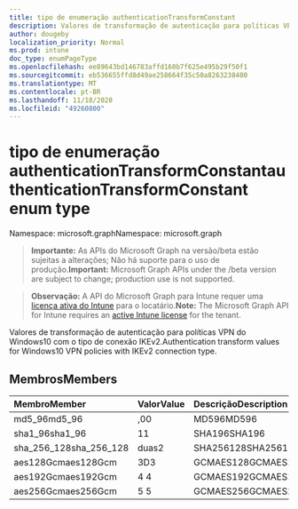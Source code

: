 ```yaml
---
title: tipo de enumeração authenticationTransformConstant
description: Valores de transformação de autenticação para políticas VPN do Windows10 com o tipo de conexão IKEv2.
author: dougeby
localization_priority: Normal
ms.prod: intune
doc_type: enumPageType
ms.openlocfilehash: ee89643bd146783affd160b7f625e495b29f50f1
ms.sourcegitcommit: eb536655ffd8d49ae258664f35c50a8263238400
ms.translationtype: MT
ms.contentlocale: pt-BR
ms.lasthandoff: 11/18/2020
ms.locfileid: "49260800"
---
```

# <a name="authenticationtransformconstant-enum-type"></a><span data-ttu-id="2ad66-103">tipo de enumeração authenticationTransformConstant</span><span class="sxs-lookup"><span data-stu-id="2ad66-103">authenticationTransformConstant enum type</span></span>

<span data-ttu-id="2ad66-104">Namespace: microsoft.graph</span><span class="sxs-lookup"><span data-stu-id="2ad66-104">Namespace: microsoft.graph</span></span>

> <span data-ttu-id="2ad66-105">**Importante:** As APIs do Microsoft Graph na versão/beta estão sujeitas a alterações; Não há suporte para o uso de produção.</span><span class="sxs-lookup"><span data-stu-id="2ad66-105">**Important:** Microsoft Graph APIs under the /beta version are subject to change; production use is not supported.</span></span>

> <span data-ttu-id="2ad66-106">**Observação:** A API do Microsoft Graph para Intune requer uma [licença ativa do Intune](https://go.microsoft.com/fwlink/?linkid=839381) para o locatário.</span><span class="sxs-lookup"><span data-stu-id="2ad66-106">**Note:** The Microsoft Graph API for Intune requires an [active Intune license](https://go.microsoft.com/fwlink/?linkid=839381) for the tenant.</span></span>

<span data-ttu-id="2ad66-107">Valores de transformação de autenticação para políticas VPN do Windows10 com o tipo de conexão IKEv2.</span><span class="sxs-lookup"><span data-stu-id="2ad66-107">Authentication transform values for Windows10 VPN policies with IKEv2 connection type.</span></span>

## <a name="members"></a><span data-ttu-id="2ad66-108">Membros</span><span class="sxs-lookup"><span data-stu-id="2ad66-108">Members</span></span>
|<span data-ttu-id="2ad66-109">Membro</span><span class="sxs-lookup"><span data-stu-id="2ad66-109">Member</span></span>|<span data-ttu-id="2ad66-110">Valor</span><span class="sxs-lookup"><span data-stu-id="2ad66-110">Value</span></span>|<span data-ttu-id="2ad66-111">Descrição</span><span class="sxs-lookup"><span data-stu-id="2ad66-111">Description</span></span>|
|:---|:---|:---|
|<span data-ttu-id="2ad66-112">md5_96</span><span class="sxs-lookup"><span data-stu-id="2ad66-112">md5_96</span></span>|<span data-ttu-id="2ad66-113">,0</span><span class="sxs-lookup"><span data-stu-id="2ad66-113">0</span></span>|<span data-ttu-id="2ad66-114">MD596</span><span class="sxs-lookup"><span data-stu-id="2ad66-114">MD596</span></span>|
|<span data-ttu-id="2ad66-115">sha1_96</span><span class="sxs-lookup"><span data-stu-id="2ad66-115">sha1_96</span></span>|<span data-ttu-id="2ad66-116">1</span><span class="sxs-lookup"><span data-stu-id="2ad66-116">1</span></span>|<span data-ttu-id="2ad66-117">SHA196</span><span class="sxs-lookup"><span data-stu-id="2ad66-117">SHA196</span></span>|
|<span data-ttu-id="2ad66-118">sha_256_128</span><span class="sxs-lookup"><span data-stu-id="2ad66-118">sha_256_128</span></span>|<span data-ttu-id="2ad66-119">duas</span><span class="sxs-lookup"><span data-stu-id="2ad66-119">2</span></span>|<span data-ttu-id="2ad66-120">SHA256128</span><span class="sxs-lookup"><span data-stu-id="2ad66-120">SHA256128</span></span>|
|<span data-ttu-id="2ad66-121">aes128Gcm</span><span class="sxs-lookup"><span data-stu-id="2ad66-121">aes128Gcm</span></span>|<span data-ttu-id="2ad66-122">3D</span><span class="sxs-lookup"><span data-stu-id="2ad66-122">3</span></span>|<span data-ttu-id="2ad66-123">GCMAES128</span><span class="sxs-lookup"><span data-stu-id="2ad66-123">GCMAES128</span></span>|
|<span data-ttu-id="2ad66-124">aes192Gcm</span><span class="sxs-lookup"><span data-stu-id="2ad66-124">aes192Gcm</span></span>|<span data-ttu-id="2ad66-125">4 </span><span class="sxs-lookup"><span data-stu-id="2ad66-125">4</span></span>|<span data-ttu-id="2ad66-126">GCMAES192</span><span class="sxs-lookup"><span data-stu-id="2ad66-126">GCMAES192</span></span>|
|<span data-ttu-id="2ad66-127">aes256Gcm</span><span class="sxs-lookup"><span data-stu-id="2ad66-127">aes256Gcm</span></span>|<span data-ttu-id="2ad66-128">5 </span><span class="sxs-lookup"><span data-stu-id="2ad66-128">5</span></span>|<span data-ttu-id="2ad66-129">GCMAES256</span><span class="sxs-lookup"><span data-stu-id="2ad66-129">GCMAES256</span></span>|




